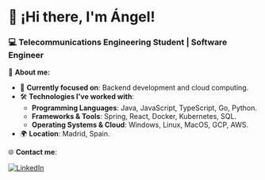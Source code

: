 # 👋 ¡Hi there, I'm Ángel!
### 💻 Telecommunications Engineering Student | Software Engineer

🌟 **About me:**
- 🎯 **Currently focused on**: Backend development and cloud computing.
- 🛠️ **Technologies I've worked with**:
  - **Programming Languages**: Java, JavaScript, TypeScript, Go, Python.
  - **Frameworks & Tools**: Spring, React, Docker, Kubernetes, SQL.
  - **Operating Systems & Cloud**: Windows, Linux, MacOS, GCP, AWS.
- 🌍 **Location**: Madrid, Spain.
<!--
📊 **GitHub Stats**:

![My Stats](https://github-readme-stats.vercel.app/api?username=angelvido&show_icons=true&theme=radical)

### 🔥 **Languages I Use**:
![Top Langs](https://github-readme-stats.vercel.app/api/top-langs/?username=angelvido&layout=compact&theme=radical)
-->
🌐 **Contact me**:

[![LinkedIn](https://img.shields.io/badge/LinkedIn-angelvidaldominguez-blue?style=flat&logo=linkedin)](https://www.linkedin.com/in/angelvidaldominguez/)
